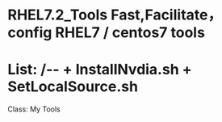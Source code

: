 RHEL7.2_Tools
Fast,Facilitate，config RHEL7 / centos7  tools
===
List:
  /--
    + InstallNvdia.sh
    + SetLocalSource.sh
==
Class:
  My Tools
